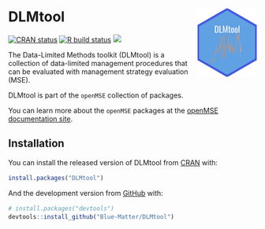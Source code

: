 
<!-- README.md is generated from README.Rmd. Please edit that file -->

# DLMtool <img src='man/figures/logo.png' align="right" height="139" />

<!-- badges: start -->

[![CRAN
status](https://www.r-pkg.org/badges/version/DLMtool)](https://CRAN.R-project.org/package=DLMtool)
[![R build
status](https://github.com/Blue-Matter/DLMtool/workflows/R-CMD-check/badge.svg)](https://github.com/Blue-Matter/DLMtool/actions)
[![](https://img.shields.io/badge/devel%20version-6.0.3-blue.svg)](https://github.com/blue-matter/DLMtool)
<!-- badges: end -->

The Data-Limited Methods toolkit (DLMtool) is a collection of
data-limited management procedures that can be evaluated with management
strategy evaluation (MSE).

DLMtool is part of the `openMSE` collection of packages.

You can learn more about the `openMSE` packages at the [openMSE
documentation site](https://openMSE.com).

## Installation

You can install the released version of DLMtool from
[CRAN](https://CRAN.R-project.org) with:

``` r
install.packages("DLMtool")
```

And the development version from [GitHub](https://github.com/) with:

``` r
# install.packages("devtools")
devtools::install_github("Blue-Matter/DLMtool")
```
